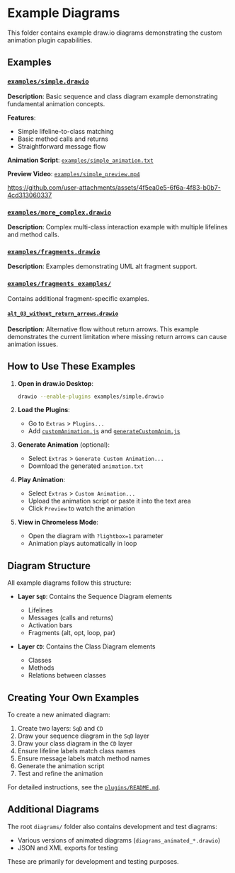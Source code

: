 # Example Diagrams

This folder contains example draw.io diagrams demonstrating the custom animation plugin capabilities.

## Examples

### [`examples/simple.drawio`](examples/simple.drawio)
**Description**: Basic sequence and class diagram example demonstrating fundamental animation concepts.

**Features**:
- Simple lifeline-to-class matching
- Basic method calls and returns
- Straightforward message flow

**Animation Script**: [`examples/simple_animation.txt`](examples/simple_animation.txt)

**Preview Video**: [`examples/simple_preview.mp4`](examples/simple_preview.mp4)

https://github.com/user-attachments/assets/4f5ea0e5-6f6a-4f83-b0b7-4cd313060337


### [`examples/more_complex.drawio`](examples/more_complex.drawio)
**Description**: Complex multi-class interaction example with multiple lifelines and method calls.


### [`examples/fragments.drawio`](examples/fragments.drawio)
**Description**: Examples demonstrating UML alt fragment support.


### [`examples/fragments examples/`](examples/fragments_examples/)
Contains additional fragment-specific examples.

#### [`alt_03_without_return_arrows.drawio`](examples/fragments_examples/alt_03_without_return_arrows.drawio)
**Description**: Alternative flow without return arrows. This example demonstrates the current limitation where missing return arrows can cause animation issues.


## How to Use These Examples

1. **Open in draw.io Desktop**:
   ```bash
   drawio --enable-plugins examples/simple.drawio
   ```

2. **Load the Plugins**:
   - Go to `Extras` > `Plugins...`
   - Add [`customAnimation.js`](../plugins/customAnimation.js:1) and [`generateCustomAnim.js`](../plugins/generateCustomAnim.js:1)

3. **Generate Animation** (optional):
   - Select `Extras` > `Generate Custom Animation...`
   - Download the generated `animation.txt`

4. **Play Animation**:
   - Select `Extras` > `Custom Animation...`
   - Upload the animation script or paste it into the text area
   - Click `Preview` to watch the animation

5. **View in Chromeless Mode**:
   - Open the diagram with `?lightbox=1` parameter
   - Animation plays automatically in loop

## Diagram Structure

All example diagrams follow this structure:
- **Layer `SqD`**: Contains the Sequence Diagram elements
  - Lifelines
  - Messages (calls and returns)
  - Activation bars
  - Fragments (alt, opt, loop, par)

- **Layer `CD`**: Contains the Class Diagram elements
  - Classes
  - Methods
  - Relations between classes

## Creating Your Own Examples

To create a new animated diagram:

1. Create two layers: `SqD` and `CD`
2. Draw your sequence diagram in the `SqD` layer
3. Draw your class diagram in the `CD` layer
4. Ensure lifeline labels match class names
5. Ensure message labels match method names
6. Generate the animation script
7. Test and refine the animation

For detailed instructions, see the [`plugins/README.md`](../plugins/README.md:1).

## Additional Diagrams

The root `diagrams/` folder also contains development and test diagrams:
- Various versions of animated diagrams (`diagrams_animated_*.drawio`)
- JSON and XML exports for testing

These are primarily for development and testing purposes.
